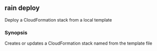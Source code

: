 ## rain deploy

Deploy a CloudFormation stack from a local template

### Synopsis

Creates or updates a CloudFormation stack named <stack> from the template file <template>.
If you don't specify a stack name, rain will use the template filename minus its extension.

If a template needs to be packaged before it can be deployed, rain will package the template first.
Rain will attempt to create an S3 bucket to store artifacts that it packages and deploys.
The bucket's name will be of the format rain-artifacts-<AWS account id>-<AWS region>

```
rain deploy <template> [stack]
```

### Options

```
  -d, --detach           Once deployment has started, don't wait around for it to finish.
  -h, --help             help for deploy
      --params strings   Set parameter values. Use the format key1=value1,key2=value2.
  -p, --profile string   AWS profile name; read from the AWS CLI configuration file
  -r, --region string    AWS region to use
      --tags strings     Add tags to the stack. Use the format key1=value1,key2=value2.
  -y, --yes              Don't ask questions; just deploy.
```

### Options inherited from parent commands

```
      --debug       Output debugging information
      --no-colour   Disable colour output
```

### SEE ALSO

* [rain](index.md)	 - 

###### Auto generated by spf13/cobra on 22-Dec-2020
